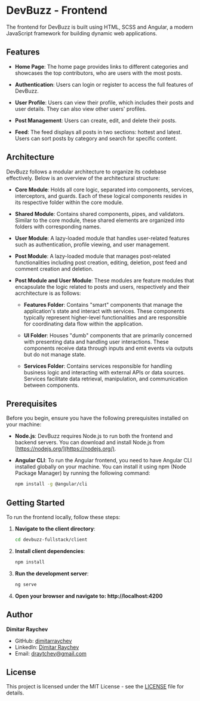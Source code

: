 # DevBuzz - Frontend

The frontend for DevBuzz is built using HTML, SCSS and Angular, a modern JavaScript framework for building dynamic web applications.

## Features

- **Home Page**: The home page provides links to different categories and showcases the top contributors, who are users with the most posts.

- **Authentication**: Users can login or register to access the full features of DevBuzz.

- **User Profile**: Users can view their profile, which includes their posts and user details. They can also view other users' profiles.

- **Post Management**: Users can create, edit, and delete their posts.

- **Feed**: The feed displays all posts in two sections: hottest and latest. Users can sort posts by category and search for specific content.

## Architecture

DevBuzz follows a modular architecture to organize its codebase effectively. Below is an overview of the architectural structure:

- **Core Module**: Holds all core logic, separated into components, services, interceptors, and guards. Each of these logical components resides in its respective folder within the core module.

- **Shared Module**: Contains shared components, pipes, and validators. Similar to the core module, these shared elements are organized into folders with corresponding names.

- **User Module**: A lazy-loaded module that handles user-related features such as authentication, profile viewing, and user management.

- **Post Module**: A lazy-loaded module that manages post-related functionalities including post creation, editing, deletion, post feed and comment creation and deletion.

- **Post Module and User Module**: These modules are feature modules that encapsulate the logic related to posts and users, respectively and their acrchitecture is as follows:

  - **Features Folder**: Contains "smart" components that manage the application's state and interact with services. These components typically represent higher-level functionalities and are responsible for coordinating data flow within the application.

  - **UI Folder**: Houses "dumb" components that are primarily concerned with presenting data and handling user interactions. These components receive data through inputs and emit events via outputs but do not manage state.

  - **Services Folder**: Contains services responsible for handling business logic and interacting with external APIs or data sources. Services facilitate data retrieval, manipulation, and communication between components.

## Prerequisites

Before you begin, ensure you have the following prerequisites installed on your machine:

- **Node.js**: DevBuzz requires Node.js to run both the frontend and backend servers. You can download and install Node.js from [https://nodejs.org/](https://nodejs.org/).

- **Angular CLI**: To run the Angular frontend, you need to have Angular CLI installed globally on your machine. You can install it using npm (Node Package Manager) by running the following command:

  ```sh
  npm install -g @angular/cli
  ```

## Getting Started

To run the frontend locally, follow these steps:

1. **Navigate to the client directory**:
   ```sh
   cd devbuzz-fullstack/client
   ```
2. **Install client dependencies**:
   ```sh
   npm install
   ```
3. **Run the development server**:
   ```sh
   ng serve
   ```
4. **Open your browser and navigate to: http://localhost:4200**

## Author

**Dimitar Raychev**

- GitHub: [dimitarraychev](https://github.com/dimitarraychev)
- LinkedIn: [Dimitar Raychev](https://linkedin.com/in/dimitaraychev)
- Email: draytchev@gmail.com

## License

This project is licensed under the MIT License - see the [LICENSE](LICENSE) file for details.
